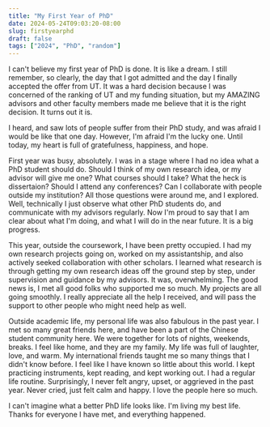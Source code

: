 ```yaml
---
title: "My First Year of PhD"
date: 2024-05-24T09:03:20-08:00
slug: firstyearphd
draft: false
tags: ["2024", "PhD", "random"]
---
```


I can't believe my first year of PhD is done. It is like a dream. I still remember, so clearly, the day that I got admitted and the day I finally accepted the offer from UT. It was a hard decision because I was concerned of the ranking of UT and my funding situation, but my AMAZING advisors and other faculty members made me believe that it is the right decision. It turns out it is. 

I heard, and saw lots of people suffer from their PhD study, and was afraid I would be like that one day. However, I'm afraid I'm the lucky one. Until today, my heart is full of gratefulness, happiness, and hope. 

First year was busy, absolutely. I was in a stage where I had no idea what a PhD student should do. Should I think of my own research idea, or my advisor will give me one? What courses should I take? What the heck is dissertaion? Should I attend any conferences? Can I collaborate with people outside my institution? All those questions were around me, and I explored. Well, technically I just observe what other PhD students do, and communicate with my advisors regularly. Now I'm proud to say that I am clear about what I'm doing, and what I will do in the near future. It is a big progress. 

This year, outside the coursework, I have been pretty occupied. I had my own research projects going on, worked on my assistantship, and also actively seeked collaboration with other scholars. I learned what research is through getting my own research ideas off the ground step by step, under supervision and guidance by my advisors. It was, overwhelming. The good news is, I met all good folks who supported me so much. My projects are all going smoothly. I really appreciate all the help I received, and will pass the support to other people who might need help as well. 

Outside academic life, my personal life was also fabulous in the past year. I met so many great friends here, and have been a part of the Chinese student community here. We were together for lots of nights, weekends, breaks. I feel like home, and they are my family. My life was full of laughter, love, and warm. My international friends taught me so many things that I didn't know before. I feel like I have known so little about this world. I kept practicing instruments, kept reading, and kept working out. I had a regular life routine. Surprisingly, I never felt angry, upset, or aggrieved in the past year. Never cried, just felt calm and happy. I love the people here so much. 

I can't imagine what a better PhD life looks like. I'm living my best life. Thanks for everyone I have met, and everything happened. 